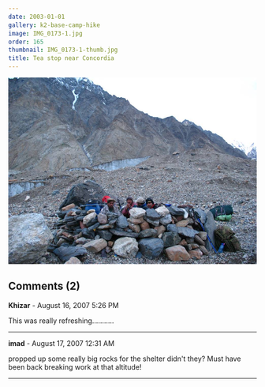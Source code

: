```yaml
---
date: 2003-01-01
gallery: k2-base-camp-hike
image: IMG_0173-1.jpg
order: 165
thumbnail: IMG_0173-1-thumb.jpg
title: Tea stop near Concordia
---
```


![Tea stop near Concordia](./IMG_0173-1.jpg)

<div id="comments">

## Comments (2)

**Khizar** - August 16, 2007  5:26 PM

This was really refreshing...........

---

**imad** - August 17, 2007 12:31 AM

propped up some really big rocks for the shelter didn't they? Must have been back breaking work at that altitude!

---

</div>